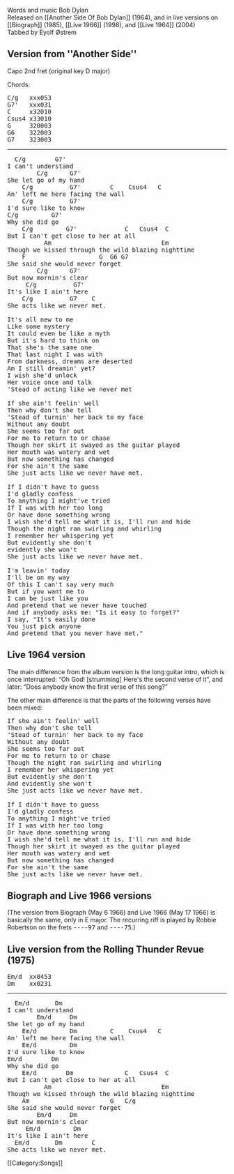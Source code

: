 Words and music Bob Dylan <br>
Released on [[Another Side Of Bob Dylan]] (1964), and in live
versions on [[Biograph]] (1985), [[Live 1966]] (1998), and
[[Live 1964]] (2004)<br>
Tabbed by Eyolf Østrem

<h2 class="songversion">Version from ''Another Side''</h2>

Capo 2nd fret (original key D major)

Chords:

<pre class="chords">
C/g   xxx053
G7'   xxx031
C     x32010
Csus4 x33010
G     320003
G6    322003
G7    323003
</pre>

----
<pre class="verse">
  C/g        G7'
I can't understand
        C/g      G7'
She let go of my hand
    C/g          G7'        C    Csus4   C
An' left me here facing the wall
    C/g          G7'
I'd sure like to know
C/g         G7'
Why she did go
    C/g         G7'             C   Csus4  C
But I can't get close to her at all
          Am                              Em
Though we kissed through the wild blazing nighttime
    F                    G  G6 G7
She said she would never forget
        C/g      G7'
But now mornin's clear
     C/g          G7'
It's like I ain't here
    C/g          G7    C
She acts like we never met.

It's all new to me
Like some mystery
It could even be like a myth
But it's hard to think on
That she's the same one
That last night I was with
From darkness, dreams are deserted
Am I still dreamin' yet?
I wish she'd unlock
Her voice once and talk
'Stead of acting like we never met

If she ain't feelin' well
Then why don't she tell
'Stead of turnin' her back to my face
Without any doubt
She seems too far out
For me to return to or chase
Though her skirt it swayed as the guitar played
Her mouth was watery and wet
But now something has changed
For she ain't the same
She just acts like we never have met.

If I didn't have to guess
I'd gladly confess
To anything I might've tried
If I was with her too long
Or have done something wrong
I wish she'd tell me what it is, I'll run and hide
Though the night ran swirling and whirling
I remember her whispering yet
But evidently she don't
evidently she won't
She just acts like we never have met.

I'm leavin' today
I'll be on my way
Of this I can't say very much
But if you want me to
I can be just like you
And pretend that we never have touched
And if anybody asks me: "Is it easy to forget?"
I say, "It's easily done
You just pick anyone
And pretend that you never have met."
</pre>

<h2 class="songversion">Live 1964 version</h2>

The main difference from the album version is the long guitar intro,
which is once interrupted: “Oh God! [strumming] Here's the second
verse of it”, and later: “Does anybody know the first verse of this
song?”

The other main difference is that the parts of the following verses
have been mixed:

<pre class="verse">
If she ain't feelin' well
Then why don't she tell
'Stead of turnin' her back to my face
Without any doubt
She seems too far out
For me to return to or chase
Though the night ran swirling and whirling
I remember her whispering yet
But evidently she don't
And evidently she won't
She just acts like we never have met.

If I didn't have to guess
I'd gladly confess
To anything I might've tried
If I was with her too long
Or have done something wrong
I wish she'd tell me what it is, I'll run and hide
Though her skirt it swayed as the guitar played
Her mouth was watery and wet
But now something has changed
For she ain't the same
She just acts like we never have met.
</pre>

<h2 class="songversion">Biograph and Live 1966 versions</h2>

(The version from Biograph (May 6 1966) and Live 1966 (May 17 1966) is
basically the same, only in E major. The recurring riff is played by
Robbie Robertson on the frets <tt>----97</tt> and <tt>----75</tt>.)

<h2 class="songversion">Live version from the Rolling Thunder Revue (1975)</h2>

<pre class="chords">
Em/d  xx0453
Dm    xx0231
</pre>

----
<pre class="verse">
  Em/d       Dm
I can't understand
        Em/d     Dm
She let go of my hand
    Em/d         Dm         C    Csus4   C
An' left me here facing the wall
    Em/d         Dm
I'd sure like to know
Em/d        Dm
Why she did go
    Em/d        Dm              C   Csus4  C
But I can't get close to her at all
          Am                              Em
Though we kissed through the wild blazing nighttime
    Am                      G   C/g
She said she would never forget
        Em/d     Dm
But now mornin's clear
     Em/d         Dm
It's like I ain't here
  Em/d       Dm        C
She acts like we never met.
</pre>

[[Category:Songs]]